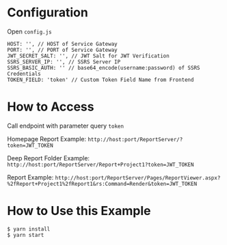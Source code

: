 # Configuration
Open `config.js`
```
HOST: '', // HOST of Service Gateway
PORT: '', // PORT of Service Gateway
JWT_SECRET_SALT: '', // JWT Salt for JWT Verification
SSRS_SERVER_IP: '', // SSRS Server IP
SSRS_BASIC_AUTH: '' // base64_encode(username:password) of SSRS Credentials
TOKEN_FIELD: 'token' // Custom Token Field Name from Frontend
```

# How to Access
Call endpoint with parameter query `token`

Homepage Report Example: `http://host:port/ReportServer/?token=JWT_TOKEN`

Deep Report Folder Example: `http://host:port/ReportServer/Report+Project1?token=JWT_TOKEN`

Report Example: `http://host:port/ReportServer/Pages/ReportViewer.aspx?%2fReport+Project1%2fReport1&rs:Command=Render&token=JWT_TOKEN`

# How to Use this Example
```
$ yarn install
$ yarn start
```